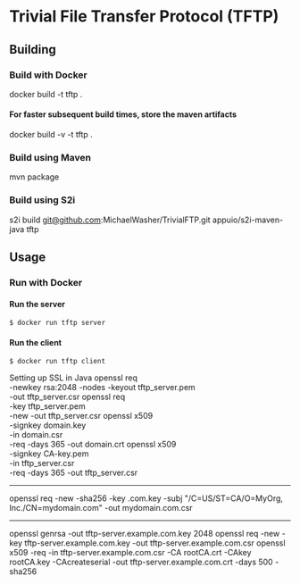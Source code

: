 # Trivial File Transfer Protocol (TFTP)

## Building
### Build with Docker
docker build -t tftp .
#### For faster subsequent build times, store the maven artifacts
docker build -v -t tftp .
### Build using Maven 
mvn package

### Build using S2i
s2i build git@github.com:MichaelWasher/TrivialFTP.git appuio/s2i-maven-java tftp

## Usage 
### Run with Docker
#### Run the server
`$ docker run tftp server `
#### Run the client
`$ docker run tftp client` 


Setting up SSL in Java
openssl req \
       -newkey rsa:2048 -nodes -keyout tftp_server.pem \
       -out tftp_server.csr
openssl req \
       -key tftp_server.pem \
       -new -out tftp_server.csr
openssl x509 \
       -signkey domain.key \
       -in domain.csr \
       -req -days 365 -out domain.crt
openssl x509 \
       -signkey CA-key.pem \
       -in tftp_server.csr \
       -req -days 365 -out tftp_server.csr


-----------------
openssl req -new -sha256 -key .com.key -subj "/C=US/ST=CA/O=MyOrg, Inc./CN=mydomain.com" -out mydomain.com.csr


-----------
openssl genrsa -out tftp-server.example.com.key 2048
openssl req -new -key tftp-server.example.com.key -out tftp-server.example.com.csr
openssl x509 -req -in tftp-server.example.com.csr -CA rootCA.crt -CAkey rootCA.key -CAcreateserial -out tftp-server.example.com.crt -days 500 -sha256

